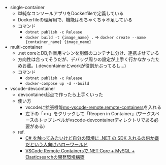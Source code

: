 - single-container
  - 単純なコンソールアプリをDockerfileで定義している
  - Dockerfileの理解用で、機能はめちゃくちゃ不足している
  - コマンド
    - `dotnet publish -c Release`
    - `docker build -t {image_name} .` => `docker create --name {container_name} {image_name}`
- multi-container
  - .net coreとDB,作業用マシンを別個のコンテナに分け、連携させている
  - 方向性は合ってそうだが、デバッグ周りの設定が上手く行かなかったためお蔵。(.devcontainerとworkが役割かぶってるし…)
  - コマンド
    - `dotnet publish -c Release`
    - `docker-compose up -d --build`
- vscode-devcontainer
  - devcontainer起点で作ったら上手くいった
  - 使い方
    - vscodeに拡張機能[ms-vscode-remote.remote-containers](https://marketplace.visualstudio.com/items?itemName=ms-vscode-remote.remote-containers)を入れる
    - 左下の「><」をクリックして「Reopen in Container」(ワークスペースのトップレベルがvscode-devcontainerディレクトリである必要がある)
  - ref.
    - [C# を触ってみたいけど自分の環境に .NET の SDK 入れるの何か嫌だという人向けハローワールド](https://qiita.com/okazuki/items/51a27573fcb90b1188a2)
    - [VSCode Remote Containersで.NET Core + MySQL + Elasticsearchの開発環境構築](https://qiita.com/ashicom/items/88d5e5bfc0febe1db30a)